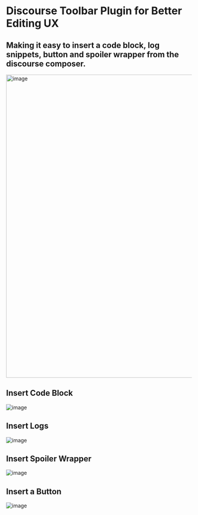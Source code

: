 # Discourse Toolbar Plugin for Better Editing UX

## Making it easy to insert a code block, log snippets, button and spoiler wrapper from the discourse composer.

<img width="821" alt="image" src="https://user-images.githubusercontent.com/27056663/191197848-a94641c7-6881-454b-84a1-6a3d6b05222e.png">


## Insert Code Block
![image](https://user-images.githubusercontent.com/27056663/191196209-155895cb-dd65-49cc-8e4c-fde25fd94e77.png)

## Insert Logs
![image](https://user-images.githubusercontent.com/27056663/191195352-33e01ceb-06c6-4dec-845b-5ffafcc24116.png)

## Insert Spoiler Wrapper
![image](https://user-images.githubusercontent.com/27056663/191196535-6c3fe4d6-f4a9-412e-aabc-4930adf8d690.png)

## Insert a Button
![image](https://user-images.githubusercontent.com/27056663/191196687-c4575697-a688-43e5-b5b0-75104f4165c6.png)


